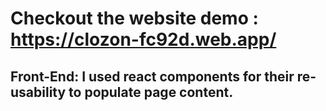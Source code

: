 # Checkout the website demo : https://clozon-fc92d.web.app/

## Front-End: I used react components for their re-usability to populate page content. 
